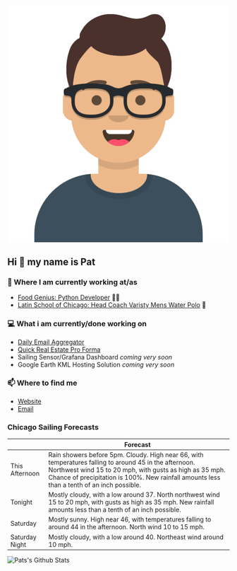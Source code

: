 [![Social banner for p-j-falconer](https://raw.githubusercontent.com/P-J-FALCONER/P-J-FALCONER/master/assets/avataaars.svg)](https://patfalconer.com/)
## Hi :wave: my name is Pat

### 💼 Where I am currently working at/as
- [Food Genius: Python Developer](https://getfoodgenius.com/) 🍔🐍
- [Latin School of Chicago: Head Coach Varisty Mens Water Polo](https://www.latinschool.org/) 🤽


### 💻 What i am currently/done working on
 - [Daily Email Aggregator](https://github.com/P-J-FALCONER/dott_daily_mail)
 - [Quick Real Estate Pro Forma](https://github.com/P-J-FALCONER/henry)
 - Sailing Sensor/Grafana Dashboard *coming very soon*
 - Google Earth KML Hosting Solution *coming very soon*

### 📫 Where to find me
 - [Website](https://patfalconer.com/)
 - [Email](mailto:patrick.j.falconer@gmail.com)


### Chicago Sailing Forecasts
|   | Forecast  |
|---|---|
| This Afternoon | Rain showers before 5pm. Cloudy. High near 66, with temperatures falling to around 45 in the afternoon. Northwest wind 15 to 20 mph, with gusts as high as 35 mph. Chance of precipitation is 100%. New rainfall amounts less than a tenth of an inch possible. |
| Tonight | Mostly cloudy, with a low around 37. North northwest wind 15 to 20 mph, with gusts as high as 35 mph. New rainfall amounts less than a tenth of an inch possible. |
| Saturday | Mostly sunny. High near 46, with temperatures falling to around 44 in the afternoon. North wind 10 to 15 mph. |
| Saturday Night | Mostly cloudy, with a low around 40. Northeast wind around 10 mph. |

![Pats's Github Stats](https://github-readme-stats.vercel.app/api?username=p-j-falconer&show_icons=true&theme=radical)
